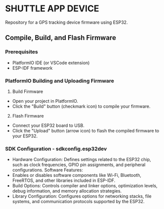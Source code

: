 # SHUTTLE APP DEVICE
Repository for a GPS tracking device firmware using ESP32.

## Compile, Build, and Flash Firmware

### Prerequisites
- PlatformIO IDE (or VSCode extension)
- ESP-IDF framework

### PlatformIO Building and Uploading Firmware
1. Build Firmware
- Open your project in PlatformIO.
- Click the "Build" button (checkmark icon) to compile your firmware.
2. Flash Firmware
- Connect your ESP32 board to USB.
- Click the "Upload" button (arrow icon) to flash the compiled firmware to your ESP32.

### SDK Configuration - sdkconfig.esp32dev
- Hardware Configuration: Defines settings related to the ESP32 chip, such as clock frequencies, GPIO pin assignments, and peripheral configurations.
Software Features: 
- Enables or disables software components like Wi-Fi, Bluetooth, FreeRTOS, and other libraries included in ESP-IDF.
- Build Options: Controls compiler and linker options, optimization levels, debug information, and memory allocation strategies.
- Library Configuration: Configures options for networking stacks, file systems, and communication protocols supported by the ESP32.